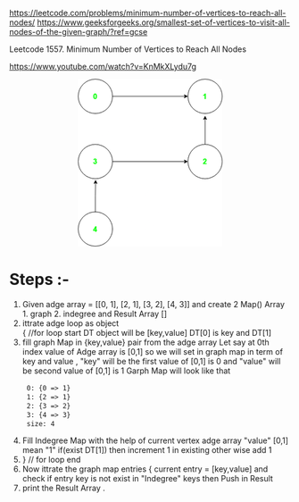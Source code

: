 https://leetcode.com/problems/minimum-number-of-vertices-to-reach-all-nodes/
https://www.geeksforgeeks.org/smallest-set-of-vertices-to-visit-all-nodes-of-the-given-graph/?ref=gcse

Leetcode 1557. Minimum Number of Vertices to Reach All Nodes

https://www.youtube.com/watch?v=KnMkXLydu7g

<p align="center">
<img src="graph.png">
</br>
</p>

# Steps :-
1. Given adge array = [[0, 1], [2, 1], [3, 2], [4, 3]] and 
    create 2 Map() Array 1. graph 2. indegree and 
    Result Array []
2. ittrate adge loop as object  
    { //for loop start
        DT object will be [key,value] DT[0] is key and DT[1]
3. fill graph Map in {key,value} pair from the adge array 
   Let say at 0th index value of Adge array is [0,1]
   so we will set in graph map in term of key and value , "key" will be the first value of [0,1] is 0 and 
   "value" will be second value of [0,1] is 1 
   Garph Map will look like that 
   ```
    0: {0 => 1}
    1: {2 => 1}
    2: {3 => 2}
    3: {4 => 3}
    size: 4
   ``` 
4. Fill Indegree Map with the help of current vertex adge array "value" [0,1] mean "1" 
   if(exist DT[1]) then increment 1 in existing other wise add 1
5. } // for loop end 
6. Now ittrate the graph map entries {
    current entry = [key,value]
     and check if entry key is not exist in "Indegree" keys then 
     Push in Result
7. print the Result Array .